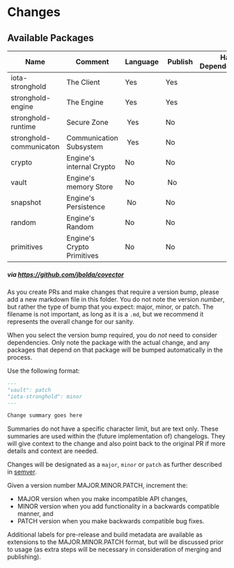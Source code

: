 # Changes

## Available Packages

| Name | Comment | Language | Publish | Has Dependendents |
| ---- | ------- | -------- | ------- | ----------------- |
| iota-stronghold | The Client | Yes | Yes |
| stronghold-engine | The Engine | Yes | Yes |
| stronghold-runtime | Secure Zone | Yes | No |
| stronghold-communicaton | Communication Subsystem | Yes | No |
| crypto | Engine's internal Crypto | No | No |
| vault | Engine's memory Store | No | No |
| snapshot | Engine's Persistence | No | No |
| random | Engine's Random | No | No |
| primitives | Engine's Crypto Primitives | No | No |


##### via https://github.com/jbolda/covector

As you create PRs and make changes that require a version bump, please add a new markdown file in this folder. You do not note the version _number_, but rather the type of bump that you expect: major, minor, or patch. The filename is not important, as long as it is a `.md`, but we recommend it represents the overall change for our sanity.

When you select the version bump required, you do _not_ need to consider dependencies. Only note the package with the actual change, and any packages that depend on that package will be bumped automatically in the process.

Use the following format:

```md
---
"vault": patch
"iota-stronghold": minor
---

Change summary goes here
```

Summaries do not have a specific character limit, but are text only. These summaries are used within the (future implementation of) changelogs. They will give context to the change and also point back to the original PR if more details and context are needed.

Changes will be designated as a `major`, `minor` or `patch` as further described in [semver](https://semver.org/).

Given a version number MAJOR.MINOR.PATCH, increment the:

- MAJOR version when you make incompatible API changes,
- MINOR version when you add functionality in a backwards compatible manner, and
- PATCH version when you make backwards compatible bug fixes.

Additional labels for pre-release and build metadata are available as extensions to the MAJOR.MINOR.PATCH format, but will be discussed prior to usage (as extra steps will be necessary in consideration of merging and publishing).

